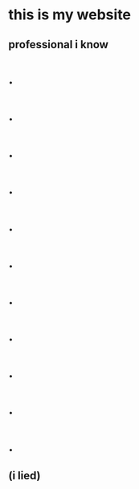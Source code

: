 # this is my website
## professional i know
# .
# .
# .
# .
# .
# .
# .
# .
# .
# .
# .
## (i lied)
